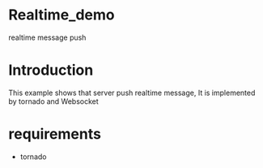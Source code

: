 # Realtime_demo
realtime message push


# Introduction

This example shows that server push realtime message, It is implemented by tornado and Websocket


# requirements

- tornado





